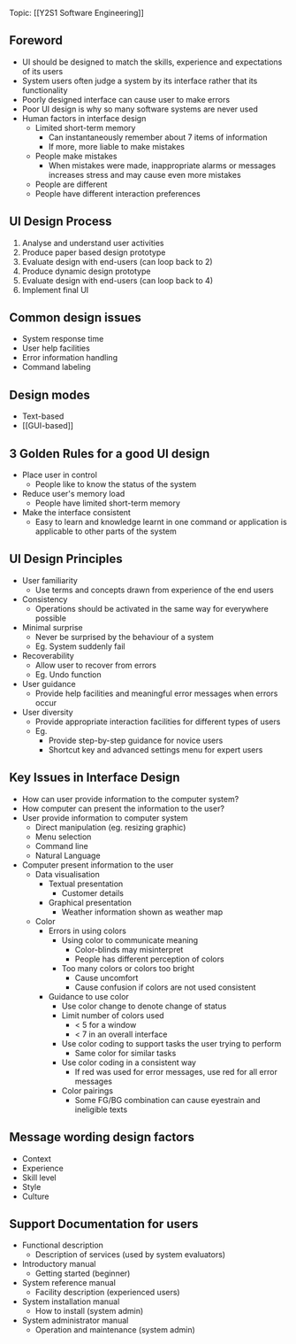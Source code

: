 Topic: [[Y2S1 Software Engineering]]

## Foreword
- UI should be designed to match the skills, experience and expectations of its users
- System users often judge a system by its interface rather that its functionality
- Poorly designed interface can cause user to make errors
- Poor UI design is why so many software systems are never used
- Human factors in interface design
	- Limited short-term memory
		- Can instantaneously remember about 7 items of information
		- If more, more liable to make mistakes
	- People make mistakes
		- When mistakes were made, inappropriate alarms or messages increases stress and may cause even more mistakes
	- People are different
	- People have different interaction preferences

## UI Design Process
1. Analyse and understand user activities
2. Produce paper based design prototype
3. Evaluate design with end-users (can loop back to 2)
4. Produce dynamic design prototype
5. Evaluate design with end-users (can loop back to 4)
6. Implement final UI

## Common design issues
- System response time
- User help facilities
- Error information handling
- Command labeling

## Design modes
- Text-based
- [[GUI-based]]

## 3 Golden Rules for a good UI design
- Place user in control
	- People like to know the status of the system
- Reduce user's memory load
	- People have limited short-term memory
- Make the interface consistent
	- Easy to learn and knowledge learnt in one command or application is applicable to other parts of the system

## UI Design Principles
- User familiarity
	- Use terms and concepts drawn from experience of the end users
- Consistency
	- Operations should be activated in the same way for everywhere possible
- Minimal surprise
	- Never be surprised by the behaviour of a system
	- Eg. System suddenly fail
- Recoverability
	- Allow user to recover from errors
	- Eg. Undo function
- User guidance
	- Provide help facilities and meaningful error messages when errors occur
- User diversity
	- Provide appropriate interaction facilities for different types of users
	- Eg.
		- Provide step-by-step guidance for novice users
		- Shortcut key and advanced settings menu for expert users

## Key Issues in Interface Design
- How can user provide information to the computer system?
- How computer can present the information to the user?
- User provide information to computer system
	- Direct manipulation (eg. resizing graphic)
	- Menu selection
	- Command line
	- Natural Language
- Computer present information to the user
	- Data visualisation
		- Textual presentation
			- Customer details
		- Graphical presentation
			- Weather information shown as weather map
	- Color
		- Errors in using colors 
			- Using color to communicate meaning
				- Color-blinds may misinterpret
				- People has different perception of colors
			- Too many colors or colors too bright
				- Cause uncomfort
				- Cause confusion if colors are not used consistent
		- Guidance to use color
			- Use color change to denote change of status
			- Limit number of colors used
				- < 5 for a window
				- < 7 in an overall interface
			- Use color coding to support tasks the user trying to perform
				- Same color for similar tasks
			- Use color coding in a consistent way
				- If red was used for error messages, use red for all error messages
			- Color pairings
				- Some FG/BG combination can cause eyestrain and ineligible texts

## Message wording design factors
- Context
- Experience
- Skill level
- Style
- Culture

## Support Documentation for users
- Functional description
	- Description of services (used by system evaluators)
- Introductory manual
	- Getting started (beginner)
- System reference manual
	- Facility description (experienced users)
- System installation manual
	- How to install (system admin)
- System administrator manual
	- Operation and maintenance (system admin)